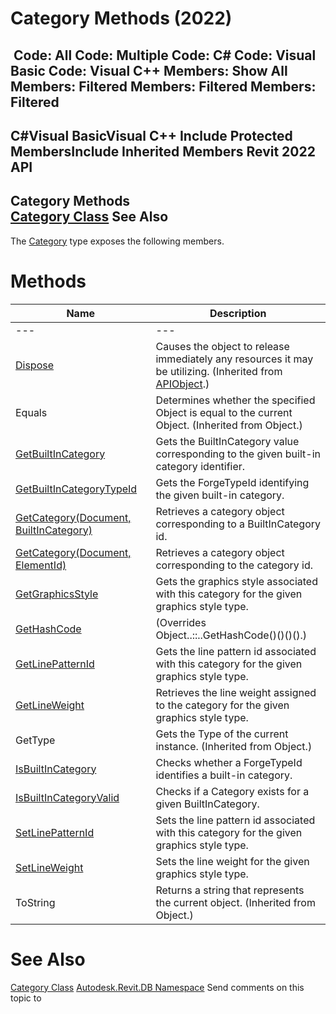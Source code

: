 # Category Methods (2022)

﻿
 Code: All Code: Multiple Code: C# Code: Visual Basic Code: Visual C++  Members: Show All Members: Filtered Members: Filtered Members: Filtered   
---  
C#Visual BasicVisual C++
Include Protected MembersInclude Inherited Members
Revit 2022 API  
---  
Category Methods  
[Category Class](d390ecf6-e5db-d7c1-d7f2-766c0686e975.md "Category Class") See Also  
---  
The [Category](d390ecf6-e5db-d7c1-d7f2-766c0686e975.md "Category Class") type exposes the following members.
# Methods
| Name | Description |
| --- | --- |
| --- | --- | --- |
| [Dispose](7c03212a-b587-1c89-3912-efea0d2619c5.md "Dispose Method") | Causes the object to release immediately any resources it may be utilizing. (Inherited from [APIObject](beb86ef5-39ad-3f0d-0cd9-0c929387a2bb.md "APIObject Class").) |
| Equals | Determines whether the specified Object is equal to the current Object. (Inherited from Object.) |
| [GetBuiltInCategory](7aa968aa-3c15-7937-c1e7-a899e35b4ee7.md "GetBuiltInCategory Method") | Gets the BuiltInCategory value corresponding to the given built-in category identifier. |
| [GetBuiltInCategoryTypeId](957321bd-0fea-ccc5-3fbb-f461df557f8d.md "GetBuiltInCategoryTypeId Method") | Gets the ForgeTypeId identifying the given built-in category. |
| [GetCategory(Document, BuiltInCategory)](c3334f01-3294-3214-8dbf-d4bb79bb54b1.md "GetCategory Method \(Document, BuiltInCategory\)") | Retrieves a category object corresponding to a BuiltInCategory id. |
| [GetCategory(Document, ElementId)](dd25c525-ef7c-5577-382c-587af3245df6.md "GetCategory Method \(Document, ElementId\)") | Retrieves a category object corresponding to the category id. |
| [GetGraphicsStyle](4ab5abd4-6ffc-0506-079f-c9b2596ff138.md "GetGraphicsStyle Method") | Gets the graphics style associated with this category for the given graphics style type. |
| [GetHashCode](422633b6-b8ad-dbc2-ff6e-b3a0c6f35e23.md "GetHashCode Method") | (Overrides Object..::..GetHashCode()()()().) |
| [GetLinePatternId](fb42b3c0-86d2-ae03-a5c0-7d499f78e67d.md "GetLinePatternId Method") | Gets the line pattern id associated with this category for the given graphics style type. |
| [GetLineWeight](5b25c3c6-3f83-95bf-b7c3-c868c431e0fa.md "GetLineWeight Method") | Retrieves the line weight assigned to the category for the given graphics style type. |
| GetType | Gets the Type of the current instance. (Inherited from Object.) |
| [IsBuiltInCategory](efbd8409-b82b-11d8-4b20-65ffc27b750e.md "IsBuiltInCategory Method") | Checks whether a ForgeTypeId identifies a built-in category. |
| [IsBuiltInCategoryValid](15f903ae-3cdf-52b0-4891-fa2d1002e481.md "IsBuiltInCategoryValid Method") | Checks if a Category exists for a given BuiltInCategory. |
| [SetLinePatternId](bc84b2b6-fdaf-5949-244c-8a75cc688ec3.md "SetLinePatternId Method") | Sets the line pattern id associated with this category for the given graphics style type. |
| [SetLineWeight](1a43c153-cbaf-f89b-d298-93c6ff7d0ae0.md "SetLineWeight Method") | Sets the line weight for the given graphics style type. |
| ToString | Returns a string that represents the current object. (Inherited from Object.) |

# See Also
[Category Class](d390ecf6-e5db-d7c1-d7f2-766c0686e975.md "Category Class")
[Autodesk.Revit.DB Namespace](87546ba7-461b-c646-cbb1-2cb8f5bff8b2.md "Autodesk.Revit.DB Namespace")
Send comments on this topic to 